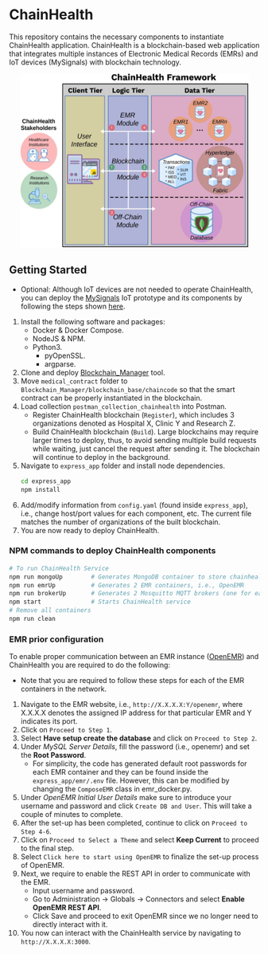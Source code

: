 # ChainHealth
This repository contains the necessary components to instantiate ChainHealth application. ChainHealth is a blockchain-based web application that integrates multiple instances of Electronic Medical Records (EMRs) and IoT devices (MySignals) with blockchain technology. 
<p align="center">
  <img width="460" height="350" src="./chainhealth_overview.jpg">
</p>

## Getting Started
* Optional: Although IoT devices are not needed to operate ChainHealth, you can deploy the [MySignals](http://www.my-signals.com/) IoT prototype and its components by following the steps shown [here](./mysignals_hardware/).

1. Install the following software and packages:
    - Docker & Docker Compose.
    - NodeJS & NPM.
    - Python3.
        - pyOpenSSL.
        - argparse.
1. Clone and deploy [Blockchain_Manager](https://github.com/jacastillo8/Blockchain_Manager) tool.
1. Move `medical_contract` folder to `Blockchain_Manager/blockchain_base/chaincode` so that the smart contract can be properly instantiated in the blockchain.
1. Load collection `postman_collection_chainhealth` into Postman.
    - Register ChainHealth blockchain (`Register`), which includes 3 organizations denoted as Hospital X, Clinic Y and Research Z.
    - Build ChainHealth blockchain (`Build`). Large blockchains may require larger times to deploy, thus, to avoid sending multiple build requests while waiting, just cancel the request after sending it. The blockchain will continue to deploy in the background. 
1. Navigate to `express_app` folder and install node dependencies.
    ```bash
    cd express_app
    npm install
    ```
1. Add/modify information from `config.yaml` (found inside `express_app`), i.e., change host/port values for each component, etc. The current file matches the number of organizations of the built blockchain. 
1. You are now ready to deploy ChainHealth.

### NPM commands to deploy ChainHealth components
```bash
# To run ChainHealth Service
npm run mongoUp        # Generates MongoDB container to store chainhealth assets
npm run emrUp          # Generates 2 EMR containers, i.e., OpenEMR 
npm run brokerUp       # Generates 2 Mosquitto MQTT brokers (one for each EMR)
npm start              # Starts ChainHealth service
# Remove all containers
npm run clean
```

### EMR prior configuration
To enable proper communication between an EMR instance ([OpenEMR](https://www.open-emr.org/)) and ChainHealth you are required to do the following:
* Note that you are required to follow these steps for each of the EMR containers in the network.
1. Navigate to the EMR website, i.e., `http://X.X.X.X:Y/openemr`, where X.X.X.X denotes the assigned IP address for that particular EMR and Y indicates its port. 
1. Click on `Proceed to Step 1`.
1. Select **Have setup create the database** and click on `Proceed to Step 2`.
1. Under _MySQL Server Details_, fill the password (i.e., openemr) and set the **Root Password**. 
    - For simplicity, the code has generated default root passwords for each EMR container and they can be found inside the `express_app/emr/.env` file. However, this can be modified by changing the `ComposeEMR` class in emr_docker.py. 
1. Under _OpenEMR Initial User Details_ make sure to introduce your username and password and click `Create DB and User`. This will take a couple of minutes to complete.
1. After the set-up has been completed, continue to click on `Proceed to Step 4-6`.
1. Click on `Proceed to Select a Theme` and select **Keep Current** to proceed to the final step.
1. Select `Click here to start using OpenEMR` to finalize the set-up process of OpenEMR.
1. Next, we require to enable the REST API in order to communicate with the EMR.
    - Input username and password. 
    - Go to Administration -> Globals -> Connectors and select **Enable OpenEMR REST API**. 
    - Click Save and proceed to exit OpenEMR since we no longer need to directly interact with it.
1. You now can interact with the ChainHealth service by navigating to `http://X.X.X.X:3000`.